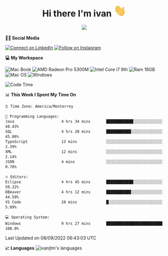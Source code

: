 <h1 align="center">Hi there I'm ivan <img src="https://raw.githubusercontent.com/ABSphreak/ABSphreak/master/gifs/Hi.gif" width="40px" /></h1>
<div align="center">
<img src="http://github-readme-streak-stats.herokuapp.com?user=ivanjtm&hide_border=true&background=00000000&border=FFFFFF00&sideNums=A8A8A8&sideLabels=A8A8A8&currStreakNum=FFC93C&dates=A8A8A8)](https://git.io/streak-stats"/>
</div>

**👦🏻 Social Media**

[![Connect on LinkedIn](https://img.shields.io/badge/LinkedIn-%230077B5.svg?&style=flat-square&logo=linkedin&logoColor=white)](https://www.linkedin.com/in/ivanjtm)
[![Follow on Instagram](https://img.shields.io/badge/Instagram-E4405F?style=flat-square&logo=instagram&logoColor=white)](https://www.instagram.com/ivanjtm)

**💻 My Workspace**

![Mac Book](https://img.shields.io/badge/Apple-MacBook_Pro_2019-999999?style=flat-square&logo=apple&logoColor=white)
![AMD Radeon Pro 5300M](https://img.shields.io/badge/AMD-Radeon_Pro_5300M-ED1C24?style=flat-square&logo=amd&logoColor=white)
![Intel Core i7 9th](https://img.shields.io/badge/Intel-Core_i7_9th-0071C5?style=flat-square&logo=intel&logoColor=white)
![Ram 16GB](https://img.shields.io/badge/RAM-16GB-230071C5?style=flat-square&logoColor=white)
![Mac OS](https://img.shields.io/badge/Mac%20OS-000000?style=flat-square&logo=apple&logoColor=white)
![Windows](https://img.shields.io/badge/Windows-0078D6?style=flat-square&logo=windows&logoColor=white)


<!--START_SECTION:waka-->
![Code Time](http://img.shields.io/badge/Code%20Time-699%20hrs%2042%20mins-blue)

📊 **This Week I Spent My Time On** 

```text
⌚︎ Time Zone: America/Monterrey

💬 Programming Languages: 
Java                     4 hrs 34 mins       ████████████░░░░░░░░░░░░░   48.43% 
SQL                      4 hrs 20 mins       ███████████░░░░░░░░░░░░░░   45.86% 
TypeScript               13 mins             ░░░░░░░░░░░░░░░░░░░░░░░░░   2.39% 
XML                      12 mins             ░░░░░░░░░░░░░░░░░░░░░░░░░   2.14% 
JSON                     4 mins              ░░░░░░░░░░░░░░░░░░░░░░░░░   0.78%

🔥 Editors: 
Eclipse                  4 hrs 45 mins       ████████████░░░░░░░░░░░░░   50.32% 
DBeaver                  4 hrs 12 mins       ███████████░░░░░░░░░░░░░░   44.59% 
VS Code                  28 mins             █░░░░░░░░░░░░░░░░░░░░░░░░   5.09%

💻 Operating System: 
Windows                  9 hrs 27 mins       █████████████████████████   100.0%

```


 Last Updated on 08/09/2022 06:43:03 UTC
<!--END_SECTION:waka-->
**📈 Languages**
 ![ivanjtm's languages](https://wakatime.com/share/@ivanjtm/a32f83c6-d0c9-49a4-a5ae-d0440b950377.svg)
